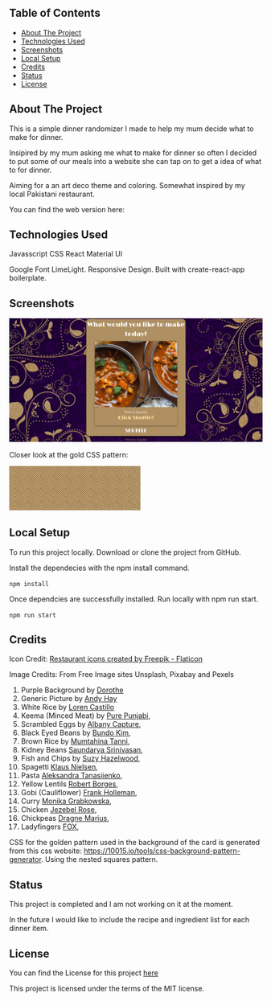 ## Table of Contents

- [About The Project](#About-The-Project)
- [Technologies Used](#Technologies-Used)
- [Screenshots](#screenshots)
- [Local Setup](#local-setup)
- [Credits](#credits)
- [Status](#status)
- [License](#license)

## About The Project

This is a simple dinner randomizer I made to help my mum decide what to make for dinner.

Insipired by my mum asking me what to make for dinner so often I decided to put some of our meals into a website she can tap on to get a idea of what to for dinner.

Aiming for a an art deco theme and coloring. Somewhat inspired by my local Pakistani restaurant.

You can find the web version here:

## Technologies Used

Javasscript
CSS
React
Material UI

Google Font LimeLight.
Responsive Design.
Built with create-react-app boilerplate.

## Screenshots

![Alt text](src/screenshots/fullScreen.png)

Closer look at the gold CSS pattern:

![Alt text](src/screenshots/CSSPattern.png)

## Local Setup

To run this project locally. Download or clone the project from GitHub.

Install the dependecies with the npm install command.

`npm install`

Once dependcies are successfully installed. Run locally with npm run start.

`npm run start`

## Credits

Icon Credit:
<a href="https://www.flaticon.com/free-icons/restaurant" title="restaurant icons">Restaurant icons created by Freepik - Flaticon</a>

Image Credits: From Free Image sites Unsplash, Pixabay and Pexels

1. Purple Background by [Dorothe](https://pixabay.com/users/darkmoon_art-1664300/?utm_source=link-attribution&utm_medium=referral&utm_campaign=image&utm_content=3561709)
2. Generic Picture by [Andy Hay](https://unsplash.com/@eastcoastkitchen?utm_source=unsplash&utm_medium=referral&utm_content=creditCopyText)
3. White Rice by [Loren Castillo](https://www.pexels.com/photo/cooked-food-on-gray-ceramic-plate-9218754/)
4. Keema (Minced Meat) by [Pure Punjabi](https://www.pexels.com/photo/ground-meat-with-green-peas-in-a-bowl-7340942/),
5. Scrambled Eggs by [Albany Capture](https://unsplash.com/@albanycapture?utm_source=unsplash&utm_medium=referral&utm_content=creditCopyText),
6. Black Eyed Beans by [Bundo Kim](https://unsplash.com/@bundo?utm_source=unsplash&utm_medium=referral&utm_content=creditCopyText),
7. Brown Rice by [Mumtahina Tanni](https://www.pexels.com/photo/fried-rice-on-white-and-red-plate-6260921/),
8. Kidney Beans [Saundarya Srinivasan](https://unsplash.com/@saundiii?utm_source=unsplash&utm_medium=referral&utm_content=creditCopyText),
9. Fish and Chips by [Suzy Hazelwood](https://www.pexels.com/photo/fries-2966196/),
10. Spagetti [Klaus Nielsen](https://www.pexels.com/photo/tasty-pasta-bolognese-and-fork-served-on-table-6287527/),
11. Pasta [Aleksandra Tanasiienko](https://unsplash.com/@tasikola_pl?utm_source=unsplash&utm_medium=referral&utm_content=creditCopyText),
12. Yellow Lentils [Robert Borges](https://www.pexels.com/photo/curry-rice-dish-in-a-plate-10464100/),
13. Gobi (Cauliflower) [Frank Holleman](https://unsplash.com/@fraenkly?utm_source=unsplash&utm_medium=referral&utm_content=creditCopyText),
14. Curry [Monika Grabkowska](https://unsplash.com/@moniqa?utm_source=unsplash&utm_medium=referral&utm_content=creditCopyText),
15. Chicken [Jezebel Rose](https://unsplash.com/@jezebelrose?utm_source=unsplash&utm_medium=referral&utm_content=creditCopyText),
16. Chickpeas [Dragne Marius](https://unsplash.com/@marius_dragne?utm_source=unsplash&utm_medium=referral&utm_content=creditCopyText),
17. Ladyfingers [FOX](https://www.pexels.com/photo/cooked-food-on-white-oval-platter-6063320/),

CSS for the golden pattern used in the background of the card is generated from this css website: https://10015.io/tools/css-background-pattern-generator. Using the nested squares pattern.

## Status

This project is completed and I am not working on it at the moment.

In the future I would like to include the recipe and ingredient list for each dinner item.

## License

You can find the License for this project [here](#LICENSE.md)

This project is licensed under the terms of the MIT license.